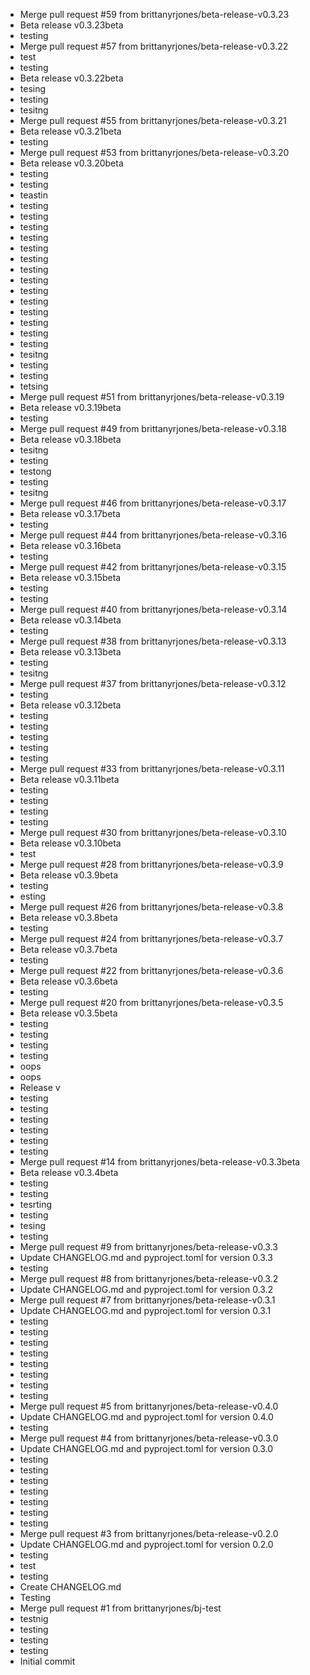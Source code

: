 
- Merge pull request #59 from brittanyrjones/beta-release-v0.3.23
- Beta release v0.3.23beta
- testing
- Merge pull request #57 from brittanyrjones/beta-release-v0.3.22
- test
- testing
- Beta release v0.3.22beta
- tesing
- testing
- tesitng
- Merge pull request #55 from brittanyrjones/beta-release-v0.3.21
- Beta release v0.3.21beta
- testing
- Merge pull request #53 from brittanyrjones/beta-release-v0.3.20
- Beta release v0.3.20beta
- testing
- testing
- teastin
- testing
- testing
- testing
- testing
- testing
- testing
- testing
- testing
- testing
- testing
- testing
- testing
- testing
- testing
- tesitng
- testing
- testing
- tetsing
- Merge pull request #51 from brittanyrjones/beta-release-v0.3.19
- Beta release v0.3.19beta
- testing
- Merge pull request #49 from brittanyrjones/beta-release-v0.3.18
- Beta release v0.3.18beta
- tesitng
- testing
- testong
- testing
- tesitng
- Merge pull request #46 from brittanyrjones/beta-release-v0.3.17
- Beta release v0.3.17beta
- testing
- Merge pull request #44 from brittanyrjones/beta-release-v0.3.16
- Beta release v0.3.16beta
- testing
- Merge pull request #42 from brittanyrjones/beta-release-v0.3.15
- Beta release v0.3.15beta
- testing
- testing
- Merge pull request #40 from brittanyrjones/beta-release-v0.3.14
- Beta release v0.3.14beta
- testing
- Merge pull request #38 from brittanyrjones/beta-release-v0.3.13
- Beta release v0.3.13beta
- testing
- tesitng
- Merge pull request #37 from brittanyrjones/beta-release-v0.3.12
- testing
- Beta release v0.3.12beta
- testing
- testing
- testing
- testing
- testing
- Merge pull request #33 from brittanyrjones/beta-release-v0.3.11
- Beta release v0.3.11beta
- testing
- testing
- testing
- testing
- Merge pull request #30 from brittanyrjones/beta-release-v0.3.10
- Beta release v0.3.10beta
- test
- Merge pull request #28 from brittanyrjones/beta-release-v0.3.9
- Beta release v0.3.9beta
- testing
- esting
- Merge pull request #26 from brittanyrjones/beta-release-v0.3.8
- Beta release v0.3.8beta
- testing
- Merge pull request #24 from brittanyrjones/beta-release-v0.3.7
- Beta release v0.3.7beta
- testing
- Merge pull request #22 from brittanyrjones/beta-release-v0.3.6
- Beta release v0.3.6beta
- testing
- Merge pull request #20 from brittanyrjones/beta-release-v0.3.5
- Beta release v0.3.5beta
- testing
- testing
- testing
- testing
- oops
- oops
- Release v
- testing
- testing
- testing
- testing
- testing
- testing
- Merge pull request #14 from brittanyrjones/beta-release-v0.3.3beta
- Beta release v0.3.4beta
- testing
- testing
- tesrting
- testing
- tesing
- testing
- Merge pull request #9 from brittanyrjones/beta-release-v0.3.3
- Update CHANGELOG.md and pyproject.toml for version 0.3.3
- testing
- Merge pull request #8 from brittanyrjones/beta-release-v0.3.2
- Update CHANGELOG.md and pyproject.toml for version 0.3.2
- Merge pull request #7 from brittanyrjones/beta-release-v0.3.1
- Update CHANGELOG.md and pyproject.toml for version 0.3.1
- testing
- testing
- testing
- testing
- testing
- testing
- testing
- testing
- Merge pull request #5 from brittanyrjones/beta-release-v0.4.0
- Update CHANGELOG.md and pyproject.toml for version 0.4.0
- testing
- Merge pull request #4 from brittanyrjones/beta-release-v0.3.0
- Update CHANGELOG.md and pyproject.toml for version 0.3.0
- testing
- testing
- testing
- testing
- testing
- testing
- testing
- Merge pull request #3 from brittanyrjones/beta-release-v0.2.0
- Update CHANGELOG.md and pyproject.toml for version 0.2.0
- testing
- test
- testing
- Create   CHANGELOG.md
- Testing
- Merge pull request #1 from brittanyrjones/bj-test
- testnig
- testing
- testing
- testing
- Initial commit

